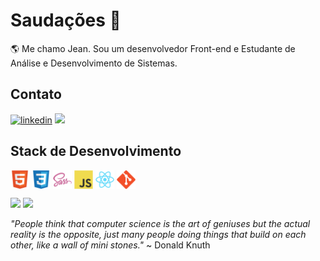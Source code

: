 # Saudações 👋
🌎 Me chamo Jean. Sou um desenvolvedor Front-end e Estudante de Análise e Desenvolvimento de Sistemas.<br>

## Contato
<a href="https://www.linkedin.com/in/jean-silva-ab2272200" target="_blank"><img alt="linkedin" src="https://img.shields.io/badge/LinkedIn-0077B5?style=for-the-badge&logo=linkedin&logoColor=white"></img></a>
<a href="mailto:jean.luca.dev@outlook.com" target="_blank"><img src="https://img.shields.io/badge/Microsoft_Outlook-0078D4?style=for-the-badge&logo=microsoft-outlook&logoColor=white"></img></a>

## Stack de Desenvolvimento

<p>
<img align="center" alt="Html" height="30" src="https://github.com/devicons/devicon/blob/master/icons/html5/html5-original.svg">
<img align="center" alt="css3" height="30" src="https://github.com/devicons/devicon/blob/master/icons/css3/css3-original.svg">
<img align="center" alt="sass" height="30" src="https://github.com/devicons/devicon/blob/master/icons/sass/sass-original.svg">
<img align="center" alt="javascript" height="30" src="https://github.com/devicons/devicon/blob/master/icons/javascript/javascript-original.svg">
<img align="center" alt="React" height="30" src="https://github.com/devicons/devicon/blob/master/icons/react/react-original.svg">
<img align="center" alt="git" height="30" src="https://github.com/devicons/devicon/blob/master/icons/git/git-original.svg">
</p>

<p>
<img height="160" src="https://github-readme-stats-anuraghazra1.vercel.app/api/top-langs/?username=JeanLuca999&layout=compact&theme=radical&langs_count=8" />
<img height="160" src="https://github-readme-stats.vercel.app/api?username=jeanluca999&theme=radical&show_icons=true"/>
</p>

<p>
<em>
"People think that computer science is the art of geniuses but the actual reality is the opposite, just many people doing things that build on each other, like a wall of mini stones."</em> ~ Donald Knuth
</p>
<!--
**JeanLuca999/JeanLuca999** is a ✨ _special_ ✨ repository because its `README.md` (this file) appears on your GitHub profile.

Here are some ideas to get you started:

- 🔭 I’m currently working on ...
- 🌱 I’m currently learning ...
- 👯 I’m looking to collaborate on ...
- 🤔 I’m looking for help with ...
- 💬 Ask me about ...
- 📫 How to reach me: ...
- 😄 Pronouns: ...
- ⚡ Fun fact: ...
-->
